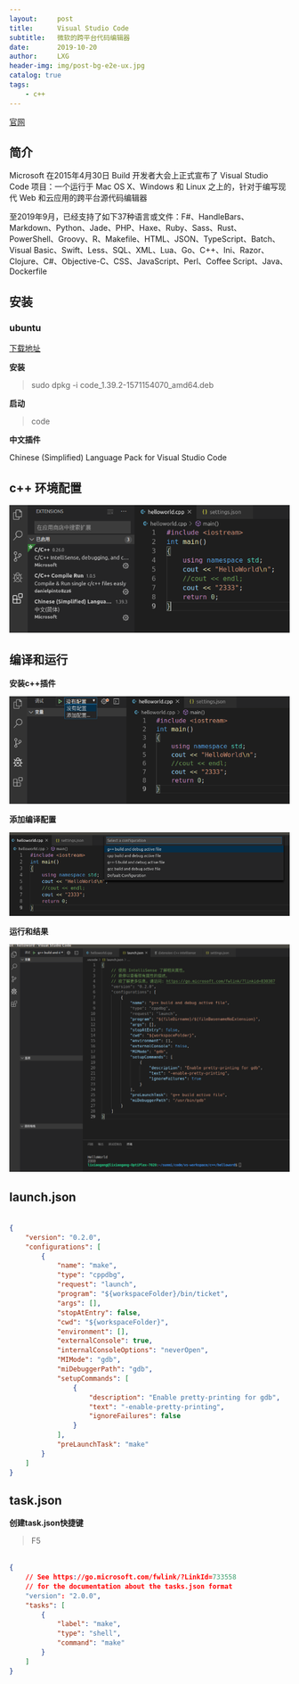 ```yaml
---
layout:     post
title:      Visual Studio Code
subtitle:   微软的跨平台代码编辑器
date:       2019-10-20
author:     LXG
header-img: img/post-bg-e2e-ux.jpg
catalog: true
tags:
    - c++
---
```


[官网](https://visualstudio.microsoft.com/zh-hans/vs/)

## 简介

Microsoft 在2015年4月30日 Build 开发者大会上正式宣布了 Visual Studio Code 项目：一个运行于 Mac OS X、Windows 和 Linux 之上的，针对于编写现代 Web 和云应用的跨平台源代码编辑器

至2019年9月，已经支持了如下37种语言或文件：F#、HandleBars、Markdown、Python、Jade、PHP、Haxe、Ruby、Sass、Rust、PowerShell、Groovy、R、Makefile、HTML、JSON、TypeScript、Batch、Visual Basic、Swift、Less、SQL、XML、Lua、Go、C++、Ini、Razor、Clojure、C#、Objective-C、CSS、JavaScript、Perl、Coffee Script、Java、Dockerfile

## 安装

### ubuntu

[下载地址](https://code.visualstudio.com/Download)

**安装**

> sudo dpkg -i code_1.39.2-1571154070_amd64.deb

**启动**

> code

**中文插件**

Chinese (Simplified) Language Pack for Visual Studio Code

## c++ 环境配置

![visual_studio_code](/images/visual_studio/visual_studio_code.png)

## 编译和运行

**安装c++插件**

![config_1](/images/visual_studio/config_1.png)

**添加编译配置**

![config_2](/images/visual_studio/config_2.png)

**运行和结果**

![config_3](/images/visual_studio/config_3.png)

## launch.json

```json

{
    "version": "0.2.0",
    "configurations": [
        {
            "name": "make",                                                 // 配置名称，将会在启动配置的下拉菜单中显示
            "type": "cppdbg",                                               // 配置类型，这里只能为cppdbg
            "request": "launch",                                            // 请求配置类型，可以为launch（启动）或attach（附加）
            "program": "${workspaceFolder}/bin/ticket",                     // 将要进行调试的程序的路径
            "args": [],                                                     // 程序调试时传递给程序的命令行参数，一般设为空即可
            "stopAtEntry": false,                                           // 设为true时程序将暂停在程序入口处，我一般设置为true
            "cwd": "${workspaceFolder}",                                    // 调试程序时的工作目录
            "environment": [],                                              // （环境变量？）
            "externalConsole": true,                                        // 调试时是否显示控制台窗口，一般设置为true显示控制台
            "internalConsoleOptions": "neverOpen",                          // 如果不设为neverOpen，调试时会跳到“调试控制台”选项卡，你应该不需要对gdb手动输命令吧？
            "MIMode": "gdb",                                                // 指定连接的调试器，可以为gdb或lldb。但目前lldb在windows下没有预编译好的版本。
            "miDebuggerPath": "gdb",                                        // 调试器路径，Windows下后缀不能省略，Linux下则去掉
            "setupCommands": [                                              // 用处未知，模板如此
                {
                    "description": "Enable pretty-printing for gdb",
                    "text": "-enable-pretty-printing",
                    "ignoreFailures": false
                }
            ],
            "preLaunchTask": "make"                                         // 调试会话开始前执行的任务，一般为编译程序。与tasks.json的label相对应
        }
    ]
}

```

## task.json

**创建task.json快捷键**

> F5

```json

{
    // See https://go.microsoft.com/fwlink/?LinkId=733558
    // for the documentation about the tasks.json format
    "version": "2.0.0",
    "tasks": [
        {
            "label": "make",
            "type": "shell",
            "command": "make"
        }
    ]
}

```






